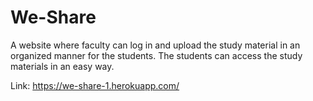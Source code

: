 # We-Share

A website where faculty can log in and upload the study material in an
organized manner for the students. The students can access the study
materials in an easy way.


Link:  https://we-share-1.herokuapp.com/

